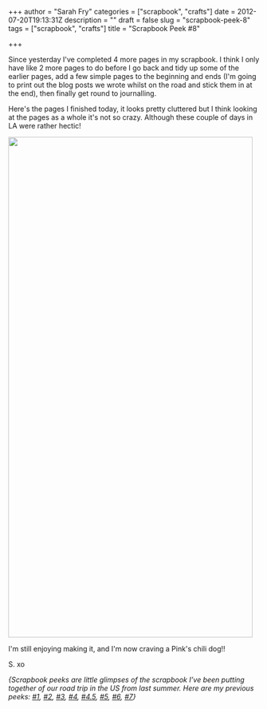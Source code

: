 +++
author = "Sarah Fry"
categories = ["scrapbook", "crafts"]
date = 2012-07-20T19:13:31Z
description = ""
draft = false
slug = "scrapbook-peek-8"
tags = ["scrapbook", "crafts"]
title = "Scrapbook Peek #8"

+++


Since yesterday I've completed 4 more pages in my scrapbook. I think I only have like 2 more pages to do before I go back and tidy up some of the earlier pages, add a few simple pages to the beginning and ends (I'm going to print out the blog posts we wrote whilst on the road and stick them in at the end), then finally get round to journalling.

Here's the pages I finished today, it looks pretty cluttered but I think looking at the pages as a whole it's not so crazy. Although these couple of days in LA were rather hectic!

<a href="http://sweetaspi.co.uk/images/2012/07/scrap7.jpg"><img class="aligncenter size-full wp-image-1080" title="scrap7" src="http://sweetaspi.co.uk/images/2012/07/scrap7.jpg" alt="" width="490" height="1003" /></a>

I'm still enjoying making it, and I'm now craving a Pink's chili dog!!

S. xo

<em><em>{Scrapbook peeks are little glimpses of the scrapbook I’ve been putting together of our road trip in the US from last summer. Here are my previous peeks: <a title="A Chilled Out Weekend" href="http://sweetaspi.co.uk/a-chilled-out-weekend/">#1</a>, <a title="Scrapbook Peek #2" href="http://sweetaspi.co.uk/scrapbook-peek-2/">#2</a>, <a title="Life Lately" href="http://sweetaspi.co.uk/life-lately/">#3</a>, <a title="Scrapbook Peek #4" href="http://sweetaspi.co.uk/scrapbook-peek-4/" target="_blank">#4</a>, <a title="DIY: Sewn Map Art" href="http://sweetaspi.co.uk/diy-sewn-map-art/" target="_blank">#4.5</a>, <a title="Scrapbook Peek #5" href="http://sweetaspi.co.uk/scrapbook-peek-5/">#5</a>, <a title="Scrapbook Peek #6" href="http://sweetaspi.co.uk/scrapbook-peek-6/">#6</a>, <a title="Scrapbook Peek #7" href="http://sweetaspi.co.uk/scrapbook-peek-7/">#7</a>}</em></em>

